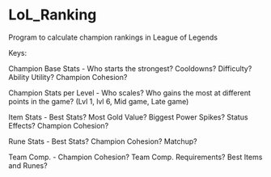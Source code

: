 # LoL_Ranking
Program to calculate champion rankings in League of Legends

Keys:

Champion Base Stats - Who starts the strongest? Cooldowns? Difficulty? Ability Utility? Champion Cohesion?

Champion Stats per Level - Who scales? Who gains the most at different points in the game? (Lvl 1, lvl 6, Mid game, Late game)

Item Stats - Best Stats? Most Gold Value? Biggest Power Spikes? Status Effects? Champion Cohesion?

Rune Stats - Best Stats? Champion Cohesion? Matchup?

Team Comp. - Champion Cohesion? Team Comp. Requirements? Best Items and Runes?  
